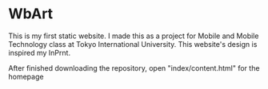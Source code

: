 # WbArt
This is my first static website. I made this as a project for Mobile and Mobile Technology class at Tokyo International University. This website's design is inspired my InPrnt. 

After finished downloading the repository, open "index/content.html" for the homepage

